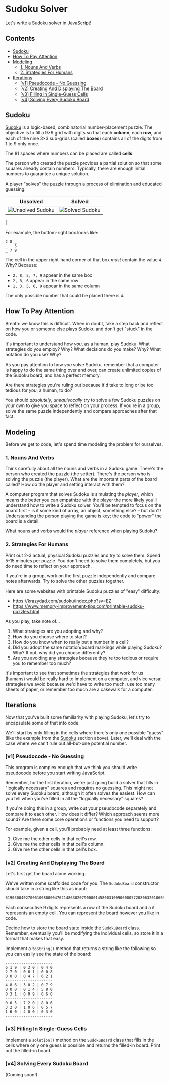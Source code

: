 # Sudoku Solver

Let's write a Sudoku solver in JavaScript!

## Contents <!-- omit in toc -->

- [Sudoku](#sudoku)
- [How To Pay Attention](#how-to-pay-attention)
- [Modeling](#modeling)
  - [1. Nouns And Verbs](#1-nouns-and-verbs)
  - [2. Strategies For Humans](#2-strategies-for-humans)
- [Iterations](#iterations)
  - [[v1] Pseudocode - No Guessing](#v1-pseudocode---no-guessing)
  - [[v2] Creating And Displaying The Board](#v2-creating-and-displaying-the-board)
  - [[v3] Filling In Single-Guess Cells](#v3-filling-in-single-guess-cells)
  - [[v4] Solving Every Sudoku Board](#v4-solving-every-sudoku-board)

## Sudoku

[Sudoku][wiki-sudoku] is a logic-based, combinatorial number-placement puzzle. The objective is to fill a 9×9 grid with digits so that each **column**, each **row**, and each of the nine 3×3 sub-grids (called **boxes**) contains all of the digits from 1 to 9 only once.

The 81 spaces where numbers can be placed are called **cells**.

The person who created the puzzle provides a partial solution so that some squares already contain numbers. Typically, there are enough initial numbers to guarantee a unique solution.

A player "solves" the puzzle through a process of elimination and educated guessing.

| Unsolved  | Solved  |
|---|---|
| ![Unsolved Sudoku][img-unsolved-sudoku] |  ![Solved Sudoku][img-solved-sudoku]
 |

For example, the bottom-right box looks like:

```text
2 8 _
_ _ 5
_ 7 9
```

The cell in the upper right-hand corner of that box *must* contain the value `4`. Why? Because:

- `2, 8, 5, 7, 9` appear in the same box
- `2, 8, 6` appear in the same row
- `1, 3, 5, 6, 9` appear in the same column

The only possible number that could be placed there is `4`.

## How To Pay Attention

Breath: we know this is difficult. When in doubt, take a step back and reflect on how you or someone else plays Sudoku and don't get "stuck" in the code.

It's important to understand how *you*, as a human, play Sudoku. What strategies do you employ? Why? What decisions do you make? Why? What notation do you use? Why?

As you pay attention to how *you* solve Sudoku, remember that a computer is happy to do the same thing over and over, can create unlimited copies of the Sudoku board, and has a perfect memory.

Are there strategies you're ruling out because it'd take to long or be too tedious for *you*, a human, to do?

You should *absolutely*, *unequivocally* try to solve a few Sudoku puzzles on your own to give you space to reflect on your process. If you're in a group, solve the same puzzle independently and compare approaches after that fact.

## Modeling

Before we get to code, let's spend time modeling the problem for ourselves.

### 1. Nouns And Verbs

Think carefully about all the nouns and verbs in a Sudoku game. There's the person who created the puzzle (the setter). There's the person who is solving the puzzle (the player). What are the important parts of the board called?  How do the player and setting interact with them?

A computer program that solves Sudoku is simulating the *player*, which means the better you can empathize with the player the more likely you'll understand how to write a Sudoku solver. You'll be tempted to focus on the board first – is it some kind of array, an object, something else? – but don't!  Understanding the person playing the game is key; the code to "power" the board is a detail.

What nouns and verbs would the *player* reference when playing Sudoku?

### 2. Strategies For Humans

Print out 2-3 actual, physical Sudoku puzzles and try to solve them. Spend 5-15 minutes per puzzle. You don't need to solve them completely, but you do need time to reflect on your approach.

If you're in a group, work on the first puzzle independently and compare notes afterwards. Try to solve the other puzzles together.

Here are some websites with printable Sudoku puzzles of "easy" difficulty:

- <https://krazydad.com/sudoku/index.php?sv=EZ>
- <https://www.memory-improvement-tips.com/printable-sudoku-puzzles.html>

As you play, take note of...

1. What strategies are you adopting and why?
2. How do you choose where to start?
3. How do you know when to really put a number in a cell?
4. Did you adopt the same notation/board markings while playing Sudoku?  Why?  If not, why did you choose differently?
5. Are you avoiding any strategies because they're too tedious or require you to remember too much?

It's important to see that sometimes the strategies that work for us (humans) would be really hard to implement on a computer, and vice versa: strategies we avoid because we'd have to write too much, use too many sheets of paper, or remember too much are a cakewalk for a computer.

## Iterations

Now that you've built some familiarity with playing Sudoku, let's try to encapsulate some of that into code.

We'll start by only filling in the cells where there's only one possible "guess" (like the example from the [Sudoku](#sudoku) section above). Later, we'll deal with the case where we can't rule out all-but-one potential number.

### [v1] Pseudocode - No Guessing

This program is complex enough that we think you should write pseudocode before you start writing JavaScript.

Remember, for the first iteration, we're just going build a solver that fills in "logically necessary" squares and requires no guessing. This might not solve every Sudoku board, although it often solves the easiest. How can you tell when you've filled in all the "logically necessary" squares?

If you're doing this in a group, write out your pseudocode separately and compare it to each other. How does it differ? Which approach seems more sound? Are there some core operations or functions you need to support?

For example, given a cell, you'll probably need at least three functions:

1. Give me the other cells in that cell's row.
2. Give me the other cells in that cell's column.
3. Give me the other cells in that cell's box.

### [v2] Creating And Displaying The Board

Let's first get the board alone working.


We've written some scaffolded code for you. The `SudokuBoard` constructor should take in a string like this as input:

```text
619030040270061008000047621486302079000014580031009060005720806320106057160400030
```

Each consecutive 9 digits represents a row of the Sudoku board and a `0` represents an empty cell. You can represent the board however you like in code.

Decide how to store the board state inside the `SudokuBoard` class. Remember, eventually you'll be modifying the individual cells, so store it in a format that makes that easy.

Implement a `toString()` method that returns a string like the following so you can easily see the state of the board:

```text
---------------------
6 1 9 | 0 3 0 | 0 4 0
2 7 0 | 0 6 1 | 0 0 8
0 0 0 | 0 4 7 | 6 2 1
---------------------
4 8 6 | 3 0 2 | 0 7 9
0 0 0 | 0 1 4 | 5 8 0
0 3 1 | 0 0 9 | 0 6 0
---------------------
0 0 5 | 7 2 0 | 8 0 6
3 2 0 | 1 0 6 | 0 5 7
1 6 0 | 4 0 0 | 0 3 0
---------------------
```

### [v3] Filling In Single-Guess Cells

Implement a `solution()` method on the `SudokuBoard` class that fills in the cells where only one guess is possible and returns the filled-in board. Print out the filled-in board.

### [v4] Solving Every Sudoku Board

(Coming soon!)

[wiki-sudoku]: http://en.wikipedia.org/wiki/Sudoku
[img-unsolved-sudoku]: http://upload.wikimedia.org/wikipedia/commons/thumb/f/ff/Sudoku-by-L2G-20050714.svg/250px-Sudoku-by-L2G-20050714.svg.png
[img-solved-sudoku]: http://upload.wikimedia.org/wikipedia/commons/thumb/3/31/Sudoku-by-L2G-20050714_solution.svg/250px-Sudoku-by-L2G-20050714_solution.svg.png

